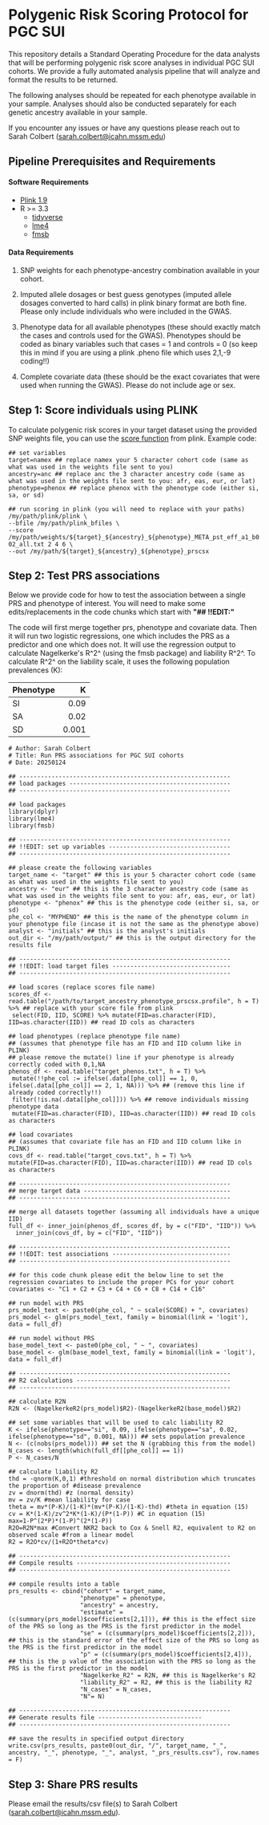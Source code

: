 # Polygenic Risk Scoring Protocol for PGC SUI
This repository details a Standard Operating Procedure for the data analysts that will be performing polygenic risk score analyses in individual PGC SUI cohorts. We provide a fully automated analysis pipeline that will analyze and format the results to be returned.

The following analyses should be repeated for each phenotype available in your sample. Analyses should also be conducted separately for each genetic ancestry available in your sample. 

If you encounter any issues or have any questions please reach out to Sarah Colbert (sarah.colbert@icahn.mssm.edu)

## Pipeline Prerequisites and Requirements

#### Software Requirements

* [Plink 1.9](https://www.cog-genomics.org/plink/)
* R >= 3.3
  * [tidyverse](https://github.com/tidyverse/tidyverse)
  * [lme4](https://cran.r-project.org/web/packages/lme4/index.html)
  * [fmsb](https://cran.r-project.org/web/packages/fmsb/index.html)

#### Data Requirements

1) SNP weights for each phenotype-ancestry combination available in your cohort.

2) Imputed allele dosages or best guess genotypes (imputed allele dosages converted to hard calls) in plink binary format are both fine. Please only include individuals who were included in the GWAS. 

3) Phenotype data for all available phenotypes (these should exactly match the cases and controls used for the GWAS). Phenotypes should be coded as binary variables such that cases = 1 and controls = 0 (so keep this in mind if you are using a plink .pheno file which uses 2,1,-9 coding!!)

4) Complete covariate data (these should be the exact covariates that were used when running the GWAS). Please do not include age or sex. 


## Step 1: Score individuals using PLINK

To calculate polygenic risk scores in your target dataset using the provided SNP weights file, you can use the [score function](https://www.cog-genomics.org/plink/1.9/score) from plink. Example code: 

```
## set variables
target=namex ## replace namex your 5 character cohort code (same as what was used in the weights file sent to you)
ancestry=anc ## replace anc the 3 character ancestry code (same as what was used in the weights file sent to you: afr, eas, eur, or lat)
phenotype=phenox ## replace phenox with the phenotype code (either si, sa, or sd)

## run scoring in plink (you will need to replace with your paths)
/my/path/plink/plink \
--bfile /my/path/plink_bfiles \ 
--score /my/path/weights/${target}_${ancestry}_${phenotype}_META_pst_eff_a1_b0.5_phi1e-02_all.txt 2 4 6 \
--out /my/path/${target}_${ancestry}_${phenotype}_prscsx
```

## Step 2: Test PRS associations

Below we provide code for how to test the association between a single PRS and phenotype of interest. You will need to make some edits/replacements in the code chunks which start with **"## !!EDIT:"**

The code will first merge together prs, phenotype and covariate data. Then it will run two logistic regressions, one which includes the PRS as a predictor and one which does not. It will use the regression output to calculate Nagelkerke's R^2^ (using the fmsb package) and liability R^2^. To calculate R^2^ on the liability scale, it uses the following population prevalences (K): 

| Phenotype | K             |
| :-------- |--------------:|
| SI        | 0.09          |
| SA        | 0.02          |
| SD        | 0.001         |

```
# Author: Sarah Colbert
# Title: Run PRS associations for PGC SUI cohorts
# Date: 20250124

## -----------------------------------------------------------
## load packages ---------------------------------------------
## -----------------------------------------------------------

## load packages
library(dplyr)
library(lme4)
library(fmsb)

## -----------------------------------------------------------
## !!EDIT: set up variables ----------------------------------
## -----------------------------------------------------------

## please create the following variables
target_name <- "target" ## this is your 5 character cohort code (same as what was used in the weights file sent to you)
ancestry <- "eur" ## this is the 3 character ancestry code (same as what was used in the weights file sent to you: afr, eas, eur, or lat)
phenotype <- "phenox" ## this is the phenotype code (either si, sa, or sd)
phe_col <- "MYPHENO" ## this is the name of the phenotype column in your phenotype file (incase it is not the same as the phenotype above)
analyst <- "initials" ## this is the analyst's initials
out_dir <- "/my/path/output/" ## this is the output directory for the results file

## -----------------------------------------------------------
## !!EDIT: load target files ---------------------------------
## -----------------------------------------------------------

## load scores (replace scores file name)
scores_df <- read.table("/path/to/target_ancestry_phenotype_prscsx.profile", h = T) %>% ## replace with your score file from plink
 select(FID, IID, SCORE) %>% mutate(FID=as.character(FID), IID=as.character(IID)) ## read ID cols as characters

## load phenotypes (replace phenotype file name)
## (assumes that phenotype file has an FID and IID column like in PLINK)
## please remove the mutate() line if your phenotype is already correctly coded with 0,1,NA
phenos_df <- read.table("target_phenos.txt", h = T) %>%
 mutate(!!phe_col := ifelse(.data[[phe_col]] == 1, 0, ifelse(.data[[phe_col]] == 2, 1, NA))) %>% ## (remove this line if already coded correctly!!) 
 filter(!is.na(.data[[phe_col]])) %>% ## remove individuals missing phenotype data
 mutate(FID=as.character(FID), IID=as.character(IID)) ## read ID cols as characters

## load covariates
## (assumes that covariate file has an FID and IID column like in PLINK)
covs_df <- read.table("target_covs.txt", h = T) %>% mutate(FID=as.character(FID), IID=as.character(IID)) ## read ID cols as characters

## -----------------------------------------------------------
## merge target data -----------------------------------------
## -----------------------------------------------------------

## merge all datasets together (assuming all individuals have a unique IID)
full_df <- inner_join(phenos_df, scores_df, by = c("FID", "IID")) %>%
  inner_join(covs_df, by = c("FID", "IID"))

## -----------------------------------------------------------
## !!EDIT: test associations ---------------------------------
## -----------------------------------------------------------

## for this code chunk please edit the below line to set the regression covariates to include the proper PCs for your cohort
covariates <- "C1 + C2 + C3 + C4 + C6 + C8 + C14 + C16"

## run model with PRS
prs_model_text <- paste0(phe_col, " ~ scale(SCORE) + ", covariates)
prs_model <- glm(prs_model_text, family = binomial(link = 'logit'), data = full_df) 

## run model without PRS
base_model_text <- paste0(phe_col, " ~ ", covariates)
base_model <- glm(base_model_text, family = binomial(link = 'logit'), data = full_df) 

## -----------------------------------------------------------
## R2 calculations -------------------------------------------
## -----------------------------------------------------------

## calculate R2N
R2N <- (NagelkerkeR2(prs_model)$R2)-(NagelkerkeR2(base_model)$R2)

## set some variables that will be used to calc liability R2
K <- ifelse(phenotype=="si", 0.09, ifelse(phenotype=="sa", 0.02, ifelse(phenotype=="sd", 0.001, NA))) ## sets population prevalence
N <- (c(nobs(prs_model))) ## set the N (grabbing this from the model)
N_cases <- length(which(full_df[[phe_col]] == 1))
P <- N_cases/N

## calculate liability R2
thd = -qnorm(K,0,1) #threshold on normal distribution which truncates the proportion of #disease prevalence
zv = dnorm(thd) #z (normal density)
mv = zv/K #mean liability for case
theta = mv*(P-K)/(1-K)*(mv*(P-K)/(1-K)-thd) #theta in equation (15)
cv = K*(1-K)/zv^2*K*(1-K)/(P*(1-P)) #C in equation (15) 
max=1-P^(2*P)*(1-P)^(2*(1-P))
R2O=R2N*max #Convert NKR2 back to Cox & Snell R2, equivalent to R2 on observed scale #from a linear model
R2 = R2O*cv/(1+R2O*theta*cv)

## -----------------------------------------------------------
## Compile results -------------------------------------------
## -----------------------------------------------------------

## compile results into a table
prs_results <- cbind("cohort" = target_name,  
                    "phenotype" = phenotype,
                    "ancestry" = ancestry, 
                    "estimate" = (c(summary(prs_model)$coefficients[2,1])), ## this is the effect size of the PRS so long as the PRS is the first predictor in the model 
                    "se" = (c(summary(prs_model)$coefficients[2,2])), ## this is the standard error of the effect size of the PRS so long as the PRS is the first predictor in the model 
                    "p" = (c(summary(prs_model)$coefficients[2,4])), ## this is the p value of the association with the PRS so long as the PRS is the first predictor in the model
                    "Nagelkerke_R2" = R2N, ## this is Nagelkerke's R2
                    "liability_R2" = R2, ## this is the liability R2
                    "N_cases" = N_cases, 
                    "N"= N)

## -----------------------------------------------------------
## Generate results file -----------------------------
## -----------------------------------------------------------

## save the results in specified output directory
write.csv(prs_results, paste0(out_dir, "/", target_name, "_", ancestry, "_", phenotype, "_", analyst, "_prs_results.csv"), row.names = F) 

```

## Step 3: Share PRS results

Please email the results/csv file(s) to Sarah Colbert (sarah.colbert@icahn.mssm.edu). 
